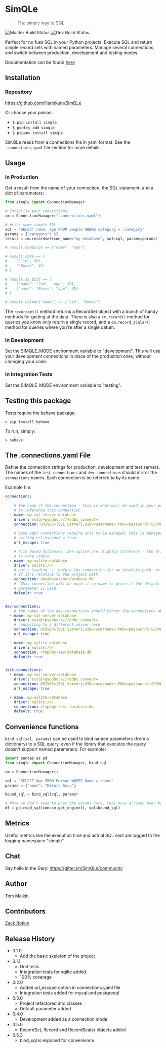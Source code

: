 
# SimQLe

> The simple way to SQL

![Master Build Status](https://app.travis-ci.com/TomMalkin/SimQLe.svg?branch=master)
![Dev Build Status](https://app.travis-ci.com/TomMalkin/SimQLe.svg?branch=dev)


Perfect for no fuss SQL in your Python projects. Execute SQL and return simple
record sets with named parameters. Manage several connections, and switch 
between production, development and testing modes.

Documentation can be found [here](https://simqle.readthedocs.io/en/latest/)

## Installation

### Repository
https://github.com/Harlekuin/SimQLe

Or choose your poison:

- `$ pip install simqle`
- `$ poetry add simqle`
- `$ pipenv install simqle`

SimQLe reads from a connections file in yaml format. See the 
`.connections.yaml` file section for more details.

## Usage

### In Production

Get a result from the name of your connection, the SQL statement, and a dict
of parameters:

```python
from simqle import ConnectionManager

# Intialise your connections
cm = ConnectionManager(".connections.yaml")

# Write some simple SQL
sql = "SELECT name, age FROM people WHERE category = :category"
params = {"category": 5}
result = cm.recordset(con_name="my-database", sql=sql, params=params)

# result.headings == ["name", "age"]

# result.data == [
#    ("Jim", 30),
#    ("Bones", 35)
# ]

# result.as_dict == [
#    {"name": "Jim", "age": 30},
#    {"name": "Bones", "age": 35}
# ]

# result.column["name"] == ["Jim", "Bones"]
```

The `recordset()` method returns a RecordSet object with a bunch of handy methods for getting at the data.
There is also a `cm.record()` method for queries you know only return a single record, and
a `cm.record_scalar()` method for queries where you're after a single datum. 

### In Development

Set the SIMQLE_MODE environment variable to "development". This will use your
development connections in place of the production ones, without changing
your code.


### In Integration Tests

Set the SIMQLE_MODE environment variable to "testing".

## Testing this package

Tests require the behave package:

`> pip install behave`

To run, simply:

`> behave`


## The .connections.yaml File
Define the connection strings for production, development and test servers. The
names of the `test-connections` and `dev-connections` should mirror the 
`connections` names. Each connection is be referred to by its name.

Example file:

```yaml
connections:
 
    # The name of the connection - this is what will be used in your project
    # to reference this connection.
  - name: my-sql-server-database
    driver: mssql+pyodbc:///?odbc_connect=
    connection: DRIVER={SQL Server};UID=<username>;PWD=<password>;SERVER=<my-server>
 
    # some odbc connections require urls to be escaped, this is managed by
    # setting url_escaped = true:
    url_escape: true

    # File based databases like sqlite are slightly different - the driver
    # is very simple.
  - name: my-sqlite-database
    driver: sqlite:///
    # put a leading '/' before the connection for an absolute path, or omit
    # if it's relative to the project path
    connection: databases/my-database.db
    #  This connection will be used if no name is given if the default 
    # parameter is used:
    default: true


dev-connections:
    # the names of the dev-connections should mirror the connections above.
  - name: my-sql-server-database
    driver: mssql+pyodbc:///?odbc_connect=
    # connecting to a different server here
    connection: DRIVER={SQL Server};UID=<username>;PWD=<password>;SERVER=<my-dev-server>
    url_escape: true    

  - name: my-sqlite-database
    driver: sqlite:///
    connection: /tmp/my-dev-database.db
    default: true


test-connections:
  - name: my-sql-server-database
    driver: mssql+pyodbc:///?odbc_connect=
    connection: DRIVER={SQL Server};UID=<username>;PWD=<password>;SERVER=<my-test-server>
    url_escape: true    

  - name: my-sqlite-database
    driver: sqlite:///
    connection: /tmp/my-test-database.db
    default: true
```

## Convenience functions

`bind_sql(sql, params)` can be used to bind named parameters (from a dictionary) to a SQL query, even if the library that executes
the query doesn't support named parameters. For example:

```python
import pandas as pd
from simqle import ConnectionManager, bind_sql

cm = ConnectionManager()

sql = "SELECT Age FROM Person WHERE Name = :name"
params = {"name": "Hikaru Sulu"}

bound_sql = bind_sql(sql, params)

# Note we don't need to pass the params here, they have already been bound:
df = pd.read_sql(con=cm.get_engine(), sql=bound_sql)
```

## Metrics

Useful metrics like the execution time and actual SQL sent are logged to the logging namespace "simqle".

## Chat

Say hello in the Gary: https://gitter.im/SimQLe/community


## Author

[Tom Malkin](https://github.com/Harlekuin)

## Contributors

[Zack Botkin](https://github.com/ZackBotkin)

## Release History

- 0.1.0
	- Add the basic skeleton of the project
- 0.1.1
  - Unit tests
  - Integration tests for sqlite added.
  - 100% coverage
- 0.2.0
  - Added url_escape option in connections.yaml file
  - Integration tests added for mysql and postgresql
- 0.3.0
  - Project refactored into classes
  - Default parameter added
- 0.4.0
  - Development added as a connection mode
- 0.5.0
  - RecordSet, Record and RecordScalar objects added
- 0.5.3
  - bind_sql is exposed for convenience
